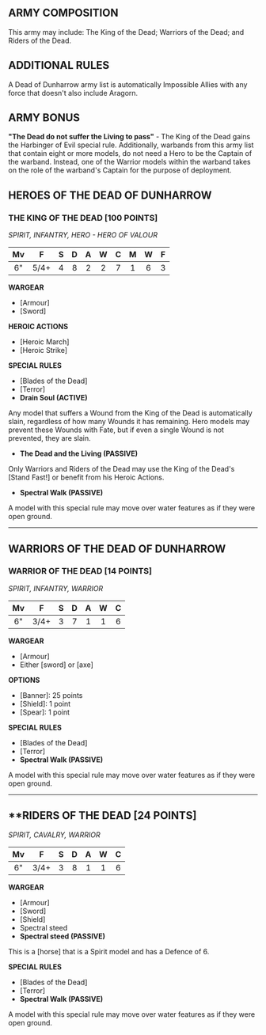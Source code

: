 ﻿## ARMY COMPOSITION

This army may include: The King of the Dead; Warriors of the Dead; and Riders of the Dead.

## ADDITIONAL RULES

A Dead of Dunharrow army list is automatically Impossible Allies with any force that doesn't also include Aragorn.

## ARMY BONUS

**"The Dead do not suffer the Living to pass"** - The King of the Dead gains the Harbinger of Evil special rule. Additionally, warbands from this army list that contain eight or more models, do not need a Hero to be the Captain of the warband. Instead, one of the Warrior models within the warband takes on the role of the warband's Captain for the purpose of deployment.

## HEROES OF THE DEAD OF DUNHARROW

<div class="unitCard" markdown>

### THE KING OF THE DEAD [100 POINTS]
*SPIRIT, INFANTRY, HERO - HERO OF VALOUR*

| Mv | F | S | D | A | W | C | M | W | F |
|:----:|:----:|:---:|:---:|:---:|:---:|:---:|:-:|:-:|:-:|
| 6" | 5/4+ | 4 | 8 | 2 | 2 | 7 | 1 | 6 | 3 |

**WARGEAR**

- [Armour]
- [Sword]

**HEROIC ACTIONS**

- [Heroic March]
- [Heroic Strike]

**SPECIAL RULES**

* [Blades of the Dead]
* [Terror]
* **Drain Soul (ACTIVE)**

Any model that suffers a Wound from the King of the Dead is automatically slain, regardless of how many Wounds it has remaining. Hero models may prevent these Wounds with Fate, but if even a single Wound is not prevented, they are slain.

* **The Dead and the Living (PASSIVE)**

Only Warriors and Riders of the Dead may use the King of the Dead's [Stand Fast!] or benefit from his Heroic Actions.

* **Spectral Walk (PASSIVE)**

A model with this special rule may move over water features as if they were open ground.

</div>

---

## WARRIORS OF THE DEAD OF DUNHARROW

<div class="unitCard" markdown>

### WARRIOR OF THE DEAD [14 POINTS]
*SPIRIT, INFANTRY, WARRIOR*

| Mv | F | S | D | A | W | C |
|:----:|:----:|:---:|:---:|:---:|:---:|:---:|
| 6" | 3/4+ | 3 | 7 | 1 | 1 | 6 |

**WARGEAR**

* [Armour]
* Either [sword] or [axe]

**OPTIONS**

* [Banner]: 25 points
* [Shield]: 1 point
* [Spear]: 1 point

**SPECIAL RULES**

* [Blades of the Dead]
* [Terror]
* **Spectral Walk (PASSIVE)**

A model with this special rule may move over water features as if they were open ground.

</div>

---

<div class="unitCard" markdown>

## **RIDERS OF THE DEAD [24 POINTS]
*SPIRIT, CAVALRY, WARRIOR*

| Mv | F | S | D | A | W | C |
|:----:|:----:|:---:|:---:|:---:|:---:|:---:|
| 6" | 3/4+ | 3 | 8 | 1 | 1 | 6 |

**WARGEAR**

* [Armour]
* [Sword]
* [Shield]
* Spectral steed
* **Spectral steed (PASSIVE)**

This is a [horse] that is a Spirit model and has a Defence of 6.

**SPECIAL RULES**

* [Blades of the Dead]
* [Terror]
* **Spectral Walk (PASSIVE)**

A model with this special rule may move over water features as if they were open ground.

</div>